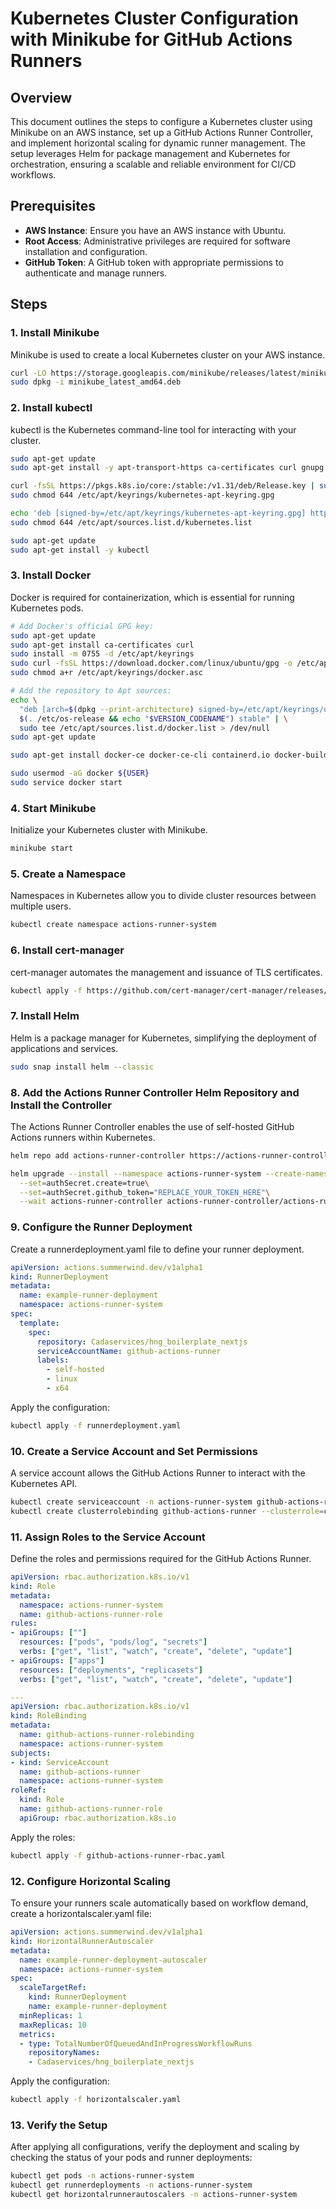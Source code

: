 # Kubernetes Cluster Configuration with Minikube for GitHub Actions Runners

## Overview

This document outlines the steps to configure a Kubernetes cluster using Minikube on an AWS instance, set up a GitHub Actions Runner Controller, and implement horizontal scaling for dynamic runner management. The setup leverages Helm for package management and Kubernetes for orchestration, ensuring a scalable and reliable environment for CI/CD workflows.

## Prerequisites

- **AWS Instance**: Ensure you have an AWS instance with Ubuntu.
- **Root Access**: Administrative privileges are required for software installation and configuration.
- **GitHub Token**: A GitHub token with appropriate permissions to authenticate and manage runners.

## Steps

### 1. Install Minikube

Minikube is used to create a local Kubernetes cluster on your AWS instance.

```bash
curl -LO https://storage.googleapis.com/minikube/releases/latest/minikube_latest_amd64.deb
sudo dpkg -i minikube_latest_amd64.deb
```

### 2. Install kubectl
kubectl is the Kubernetes command-line tool for interacting with your cluster.

```bash
sudo apt-get update
sudo apt-get install -y apt-transport-https ca-certificates curl gnupg

curl -fsSL https://pkgs.k8s.io/core:/stable:/v1.31/deb/Release.key | sudo gpg --dearmor -o /etc/apt/keyrings/kubernetes-apt-keyring.gpg
sudo chmod 644 /etc/apt/keyrings/kubernetes-apt-keyring.gpg

echo 'deb [signed-by=/etc/apt/keyrings/kubernetes-apt-keyring.gpg] https://pkgs.k8s.io/core:/stable:/v1.31/deb/ /' | sudo tee /etc/apt/sources.list.d/kubernetes.list
sudo chmod 644 /etc/apt/sources.list.d/kubernetes.list

sudo apt-get update
sudo apt-get install -y kubectl
```

### 3. Install Docker
Docker is required for containerization, which is essential for running Kubernetes pods.

```bash
# Add Docker's official GPG key:
sudo apt-get update
sudo apt-get install ca-certificates curl
sudo install -m 0755 -d /etc/apt/keyrings
sudo curl -fsSL https://download.docker.com/linux/ubuntu/gpg -o /etc/apt/keyrings/docker.asc
sudo chmod a+r /etc/apt/keyrings/docker.asc

# Add the repository to Apt sources:
echo \
  "deb [arch=$(dpkg --print-architecture) signed-by=/etc/apt/keyrings/docker.asc] https://download.docker.com/linux/ubuntu \
  $(. /etc/os-release && echo "$VERSION_CODENAME") stable" | \
  sudo tee /etc/apt/sources.list.d/docker.list > /dev/null
sudo apt-get update
```

```bash
sudo apt-get install docker-ce docker-ce-cli containerd.io docker-buildx-plugin docker-compose-plugin

sudo usermod -aG docker ${USER}
sudo service docker start
```

### 4. Start Minikube
Initialize your Kubernetes cluster with Minikube.

```bash
minikube start
```
### 5. Create a Namespace
Namespaces in Kubernetes allow you to divide cluster resources between multiple users.

```bash
kubectl create namespace actions-runner-system
```
### 6. Install cert-manager
cert-manager automates the management and issuance of TLS certificates.

```bash
kubectl apply -f https://github.com/cert-manager/cert-manager/releases/download/v1.8.2/cert-manager.yaml
```

### 7. Install Helm
Helm is a package manager for Kubernetes, simplifying the deployment of applications and services.

```bash
sudo snap install helm --classic
```

### 8. Add the Actions Runner Controller Helm Repository and Install the Controller
The Actions Runner Controller enables the use of self-hosted GitHub Actions runners within Kubernetes.

```bash
helm repo add actions-runner-controller https://actions-runner-controller.github.io/actions-runner-controller

helm upgrade --install --namespace actions-runner-system --create-namespace\
  --set=authSecret.create=true\
  --set=authSecret.github_token="REPLACE_YOUR_TOKEN_HERE"\
  --wait actions-runner-controller actions-runner-controller/actions-runner-controller
```

### 9. Configure the Runner Deployment
Create a runnerdeployment.yaml file to define your runner deployment.

```yaml
apiVersion: actions.summerwind.dev/v1alpha1
kind: RunnerDeployment
metadata:
  name: example-runner-deployment
  namespace: actions-runner-system
spec:
  template:
    spec:
      repository: Cadaservices/hng_boilerplate_nextjs
      serviceAccountName: github-actions-runner
      labels:
        - self-hosted
        - linux
        - x64
```

Apply the configuration:

```bash
kubectl apply -f runnerdeployment.yaml
```

### 10. Create a Service Account and Set Permissions
A service account allows the GitHub Actions Runner to interact with the Kubernetes API.

```bash
kubectl create serviceaccount -n actions-runner-system github-actions-runner
kubectl create clusterrolebinding github-actions-runner --clusterrole=cluster-admin --serviceaccount=actions-runner-system:github-actions-runner
```

### 11. Assign Roles to the Service Account
Define the roles and permissions required for the GitHub Actions Runner.

```yaml
apiVersion: rbac.authorization.k8s.io/v1
kind: Role
metadata:
  namespace: actions-runner-system
  name: github-actions-runner-role
rules:
- apiGroups: [""]
  resources: ["pods", "pods/log", "secrets"]
  verbs: ["get", "list", "watch", "create", "delete", "update"]
- apiGroups: ["apps"]
  resources: ["deployments", "replicasets"]
  verbs: ["get", "list", "watch", "create", "delete", "update"]

---
apiVersion: rbac.authorization.k8s.io/v1
kind: RoleBinding
metadata:
  name: github-actions-runner-rolebinding
  namespace: actions-runner-system
subjects:
- kind: ServiceAccount
  name: github-actions-runner
  namespace: actions-runner-system
roleRef:
  kind: Role
  name: github-actions-runner-role
  apiGroup: rbac.authorization.k8s.io
```

Apply the roles:
```bash
kubectl apply -f github-actions-runner-rbac.yaml
```

### 12. Configure Horizontal Scaling
To ensure your runners scale automatically based on workflow demand, create a horizontalscaler.yaml file:

```yaml
apiVersion: actions.summerwind.dev/v1alpha1
kind: HorizontalRunnerAutoscaler
metadata:
  name: example-runner-deployment-autoscaler
  namespace: actions-runner-system
spec:
  scaleTargetRef:
    kind: RunnerDeployment
    name: example-runner-deployment
  minReplicas: 1
  maxReplicas: 10
  metrics:
  - type: TotalNumberOfQueuedAndInProgressWorkflowRuns
    repositoryNames:
    - Cadaservices/hng_boilerplate_nextjs
```
Apply the configuration:

```bash
kubectl apply -f horizontalscaler.yaml
```

### 13. Verify the Setup
After applying all configurations, verify the deployment and scaling by checking the status of your pods and runner deployments:

```bash
kubectl get pods -n actions-runner-system
kubectl get runnerdeployments -n actions-runner-system
kubectl get horizontalrunnerautoscalers -n actions-runner-system
```

